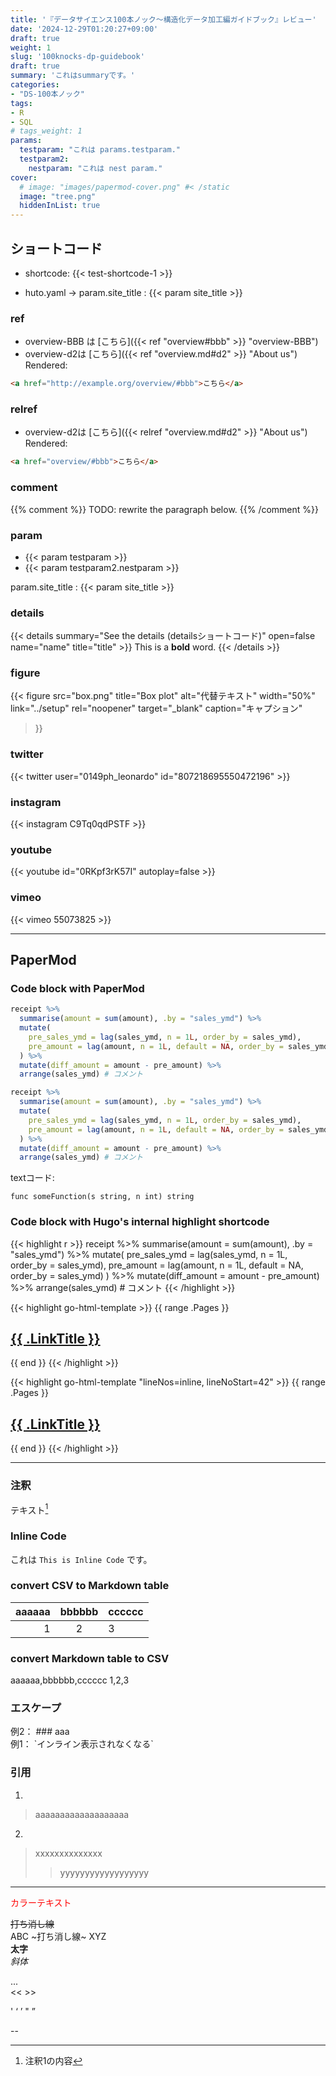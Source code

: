 ```yaml
---
title: '『データサイエンス100本ノック～構造化データ加工編ガイドブック』レビュー'
date: '2024-12-29T01:20:27+09:00'
draft: true
weight: 1
slug: '100knocks-dp-guidebook'
draft: true
summary: 'これはsummaryです。'
categories: 
- "DS-100本ノック"
tags: 
- R
- SQL
# tags_weight: 1
params:
  testparam: "これは params.testparam."
  testparam2: 
    nestparam: "これは nest param."
cover:
  # image: "images/papermod-cover.png" #< /static
  image: "tree.png"
  hiddenInList: true
---
```


## ショートコード

- shortcode: {{< test-shortcode-1 >}}

- huto.yaml -> param.site_title : {{< param site_title >}}

### ref

- overview-BBB は [こちら]({{< ref "overview#bbb" >}} "overview-BBB")  
- overview-d2は [こちら]({{< ref "overview.md#d2" >}} "About us")  
Rendered:
``` html
<a href="http://example.org/overview/#bbb">こちら</a>
```

### relref

- overview-d2は [こちら]({{< relref "overview.md#d2" >}} "About us")  
Rendered:
``` html
<a href="overview/#bbb">こちら</a>
```

### comment  

{{% comment %}} 
TODO: rewrite the paragraph below. 
{{% /comment %}}

### param

- {{< param testparam >}}  
- {{< param testparam2.nestparam >}}

param.site_title : {{< param site_title >}}

### details

{{< details 
summary="See the details (detailsショートコード)" 
open=false name="name" title="title" >}} 
This is a **bold** word. 
{{< /details >}}

### figure

{{< 
figure 
src="box.png" title="Box plot" alt="代替テキスト" width="50%" link="../setup" 
rel="noopener" target="_blank" caption="キャプション" 
>}}

### twitter

{{< twitter user="0149ph_leonardo" id="807218695550472196" >}}

### instagram

<!-- https://www.instagram.com/p/CxOWiQNP2MO/ -->
<!-- {{< instagram CxOWiQNP2MO >}} -->

<!-- https://www.instagram.com/p/C9Tq0qdPSTF -->
{{< instagram C9Tq0qdPSTF >}}

### youtube

<!-- https://www.youtube.com/watch?v=0RKpf3rK57I -->
{{< youtube id="0RKpf3rK57I" autoplay=false >}}

### vimeo

<!-- https://vimeo.com/channels/staffpicks/55073825 -->
{{< vimeo 55073825 >}}

---

## PaperMod

### Code block with PaperMod

```r {linenos=true,lineNoStart=1,hl_lines=[2,4,7]}
receipt %>% 
  summarise(amount = sum(amount), .by = "sales_ymd") %>% 
  mutate(
    pre_sales_ymd = lag(sales_ymd, n = 1L, order_by = sales_ymd), 
    pre_amount = lag(amount, n = 1L, default = NA, order_by = sales_ymd)
  ) %>% 
  mutate(diff_amount = amount - pre_amount) %>% 
  arrange(sales_ymd) # コメント
```

```r {linenos=inline,lineNoStart=14,hl_lines=[4,8]}
receipt %>% 
  summarise(amount = sum(amount), .by = "sales_ymd") %>% 
  mutate(
    pre_sales_ymd = lag(sales_ymd, n = 1L, order_by = sales_ymd), 
    pre_amount = lag(amount, n = 1L, default = NA, order_by = sales_ymd)
  ) %>% 
  mutate(diff_amount = amount - pre_amount) %>% 
  arrange(sales_ymd) # コメント
```

textコード: 
```text
func someFunction(s string, n int) string
```

### Code block with Hugo's internal highlight shortcode

{{< highlight r >}}
receipt %>% 
  summarise(amount = sum(amount), .by = "sales_ymd") %>% 
  mutate(
    pre_sales_ymd = lag(sales_ymd, n = 1L, order_by = sales_ymd), 
    pre_amount = lag(amount, n = 1L, default = NA, order_by = sales_ymd)
  ) %>% 
  mutate(diff_amount = amount - pre_amount) %>% 
  arrange(sales_ymd) # コメント
{{< /highlight >}}

{{< highlight go-html-template >}}
{{ range .Pages }}
  <h2><a href="{{ .RelPermalink }}">{{ .LinkTitle }}</a></h2>
{{ end }}
{{< /highlight >}}

{{< highlight go-html-template "lineNos=inline, lineNoStart=42" >}}
{{ range .Pages }}
  <h2><a href="{{ .RelPermalink }}">{{ .LinkTitle }}</a></h2>
{{ end }}
{{< /highlight >}}

---

### 注釈

テキスト[^1]

### Inline Code

これは `This is Inline Code` です。

### convert CSV to Markdown table

| aaaaaa   | bbbbbb   | cccccc   |
| ---: | :---: | :--- |
| 1   | 2   | 3   |

### convert Markdown table to CSV

aaaaaa,bbbbbb,cccccc
1,2,3

### エスケープ

例2： \### aaa  
例1： \`インライン表示されなくなる`  

### 引用

1. 
> aaaaaaaaaaaaaaaaaaa

2. 
> xxxxxxxxxxxxxx
>> yyyyyyyyyyyyyyyyyy


---

<font color="Red">カラーテキスト</font>

~~打ち消し線~~  
ABC ~打ち消し線~ XYZ  
**太字**  
*斜体*  

...  
<< >>

'  ‘  ’  "  ”  

--  

[^1]: 注釈1の内容

